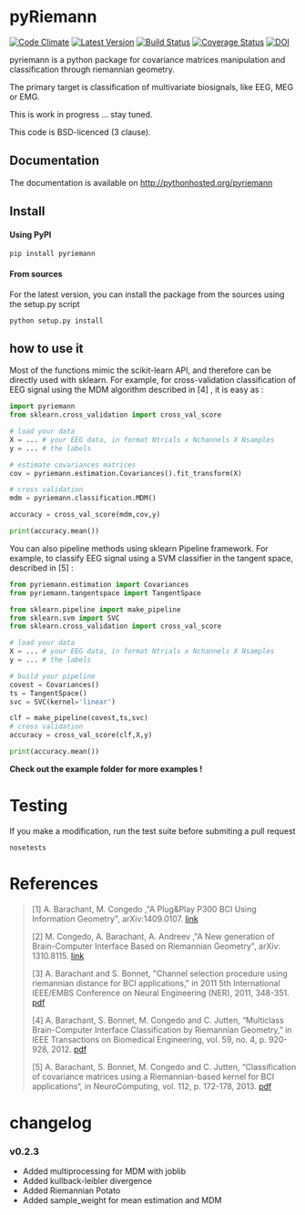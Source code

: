 # pyRiemann

[![Code Climate](https://codeclimate.com/github/alexandrebarachant/pyRiemann/badges/gpa.svg)](https://codeclimate.com/github/alexandrebarachant/pyRiemann)
[![Latest Version](https://pypip.in/version/pyriemann/badge.svg)](https://pypi.python.org/pypi/pyriemann/)
[![Build Status](https://travis-ci.org/alexandrebarachant/pyRiemann.svg?branch=master)](https://travis-ci.org/alexandrebarachant/pyRiemann)
[![Coverage Status](https://coveralls.io/repos/alexandrebarachant/pyRiemann/badge.svg?branch=master)](https://coveralls.io/r/alexandrebarachant/pyRiemann?branch=master)
[![DOI](https://zenodo.org/badge/doi/10.5281/zenodo.18982.svg)](http://dx.doi.org/10.5281/zenodo.18982)

pyriemann is a python package for covariance matrices manipulation and classification through riemannian geometry.

The primary target is classification of multivariate biosignals, like EEG, MEG or EMG.

This is work in progress ... stay tuned.

This code is BSD-licenced (3 clause).

## Documentation

The documentation is available on http://pythonhosted.org/pyriemann

## Install

#### Using PyPI

```
pip install pyriemann
```

#### From sources

For the latest version, you can install the package from the sources using the setup.py script

```
python setup.py install
```

## how to use it

Most of the functions mimic the scikit-learn API, and therefore can be directly used with sklearn. For example, for cross-validation classification of EEG signal using the MDM algorithm described in [4] , it is easy as :

```python
import pyriemann
from sklearn.cross_validation import cross_val_score

# load your data
X = ... # your EEG data, in format Ntrials x Nchannels X Nsamples
y = ... # the labels

# estimate covariances matrices
cov = pyriemann.estimation.Covariances().fit_transform(X)

# cross validation
mdm = pyriemann.classification.MDM()

accuracy = cross_val_score(mdm,cov,y)

print(accuracy.mean())

```

You can also pipeline methods using sklearn Pipeline framework. For example, to classify EEG signal using a SVM classifier in the tangent space, described in [5] :

```python
from pyriemann.estimation import Covariances
from pyriemann.tangentspace import TangentSpace

from sklearn.pipeline import make_pipeline
from sklearn.svm import SVC
from sklearn.cross_validation import cross_val_score

# load your data
X = ... # your EEG data, in format Ntrials x Nchannels X Nsamples
y = ... # the labels

# build your pipeline
covest = Covariances()
ts = TangentSpace()
svc = SVC(kernel='linear')

clf = make_pipeline(covest,ts,svc)
# cross validation
accuracy = cross_val_score(clf,X,y)

print(accuracy.mean())

```

**Check out the example folder for more examples !**

# Testing

If you make a modification, run the test suite before submiting a pull request

```
nosetests
```


# References

> [1] A. Barachant, M. Congedo ,"A Plug&Play P300 BCI Using Information Geometry", arXiv:1409.0107. [link](http://arxiv.org/abs/1409.0107)
>
> [2] M. Congedo, A. Barachant, A. Andreev ,"A New generation of Brain-Computer Interface Based on Riemannian Geometry", arXiv: 1310.8115. [link](http://arxiv.org/abs/1310.8115)
>
> [3] A. Barachant and S. Bonnet, "Channel selection procedure using riemannian distance for BCI applications," in 2011 5th International IEEE/EMBS Conference on Neural Engineering (NER), 2011, 348-351. [pdf](http://hal.archives-ouvertes.fr/docs/00/60/27/07/PDF/NER11_0016_FI.pdf)
>
> [4] A. Barachant, S. Bonnet, M. Congedo and C. Jutten, “Multiclass Brain-Computer Interface Classification by Riemannian Geometry,” in IEEE Transactions on Biomedical Engineering, vol. 59, no. 4, p. 920-928, 2012. [pdf](http://hal.archives-ouvertes.fr/docs/00/68/13/28/PDF/Barachant_tbme_final.pdf)
>
> [5] A. Barachant, S. Bonnet, M. Congedo and C. Jutten, “Classification of covariance matrices using a Riemannian-based kernel for BCI applications“, in NeuroComputing, vol. 112, p. 172-178, 2013. [pdf](http://hal.archives-ouvertes.fr/docs/00/82/04/75/PDF/BARACHANT_Neurocomputing_ForHal.pdf)

# changelog

### v0.2.3
 - Added multiprocessing for MDM with joblib
 - Added kullback-leibler divergence
 - Added Riemannian Potato
 - Added sample_weight for mean estimation and MDM
